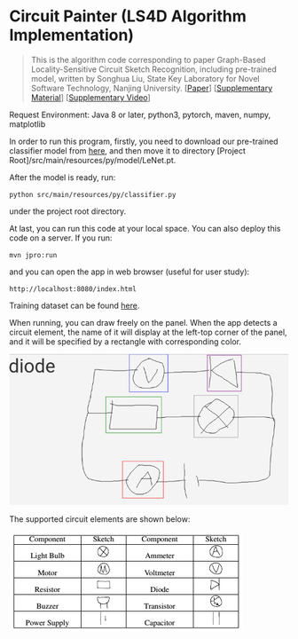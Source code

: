 # Circuit Painter (LS4D Algorithm Implementation)

> This is the algorithm code corresponding to paper Graph-Based Locality-Sensitive Circuit Sketch Recognition, including pre-trained model, written by Songhua Liu, State Key Laboratory for Novel Software Technology, Nanjing University.
> [[Paper](http://47.103.30.151/research/GraphBasedLocalitySensitiveCircuitSketchRecognizer.pdf)] [[Supplementary Material](http://47.103.30.151/research/SupplementaryMaterial.pdf)] [[Supplementary Video](http://47.103.30.151/research/CircuitPainter.mp4)]

Request Environment: Java 8 or later, python3, pytorch, maven, numpy, matplotlib

In order to run this program, firstly, you need to download our pre-trained classifier model from [here](http://47.103.30.151/data/LeNet.pt), and then move it to directory [Project Root]/src/main/resources/py/model/LeNet.pt. 

After the model is ready, run:

```shell
python src/main/resources/py/classifier.py
```

under the project root directory.

At last, you can run this code at your local space. You can also deploy this code on a server. If you run:

```shell
mvn jpro:run
```

and you can open the app in web browser (useful for user study):

```shell
http://localhost:8080/index.html
```

Training dataset can be found [here](http://47.103.30.151/data/circuit_elements.zip).

When running, you can draw freely on the panel. When the app detects a circuit element, the name of it will display at the left-top corner of the panel, and it will be specified by a rectangle with corresponding color. 

![demo](./demo.png)

The supported circuit elements are shown below:

![demo](./elements.png)